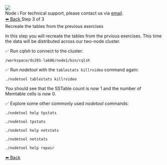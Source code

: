 <!-- TOP -->
<div class="top">
  <img class="scenario-academy-logo" src="https://datastax-academy.github.io/katapod-shared-assets/images/ds-academy-2023.svg" />
  <div class="scenario-title-section">
    <span class="scenario-title">Node</span>
    <span class="scenario-subtitle">ℹ️ For technical support, please contact us via <a href="mailto:academy@datastax.com">email</a>.</span>
  </div>
</div>

<!-- NAVIGATION -->
<div id="navigation-top" class="navigation-top">
 <a href='command:katapod.loadPage?[{"step":"step2"}]'
   class="btn btn-dark navigation-bottom-left">⬅️ Back
 </a>
<span class="step-count"> Step 3 of 3</span>
</div>

<!-- CONTENT -->

<div class="step-title">Recreate the tables from the previous exercises</div>

In this step you will recreate the tables from the prvious exercises. This time the data will be distributed across our two-node cluster.

✅ Run *cqlsh* to connect to the cluster:
```
/workspace/ds201-lab06/node1/bin/cqlsh
```

✅ Run *nodetool* with the `tablestats killrvideo` command again:
```
./nodetool tablestats killrvideo
```

You should see that the SSTable count is now 1 and the number of Memtable cells is now 0.

✅ Explore some other commonly used *nodetool* commands:
```
./nodetool help tpstats
```
```
./nodetool tpstats
```
```
./nodetool help netstats
```
```
./nodetool netstats
```
```
./nodetool help repair
```

<!-- NAVIGATION -->
<div id="navigation-bottom" class="navigation-bottom">
  <a href='command:katapod.loadPage?[{"step":"step2"}]'
   class="btn btn-dark navigation-bottom-left">⬅️ Back
 </a>
</div>
